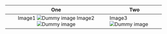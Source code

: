 |                               One                               | Two                             |
|:---------------------------------------------------------------:|---------------------------------|
| Image1 ![Dummy image](demo.jpg) Image2 ![Dummy image](demo.jpg) | Image3 ![Dummy image](demo.jpg) |

